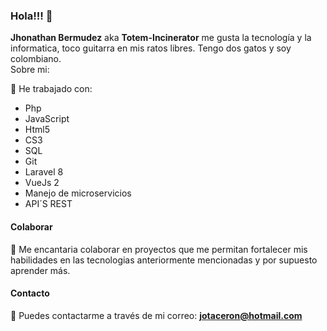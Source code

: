 ### Hola!!! 👋


**Jhonathan Bermudez** aka **Totem-Incinerator** me gusta la tecnología y la informatica, toco guitarra en mis ratos libres. Tengo dos gatos y soy colombiano.                                                                              
Sobre mi:

🔭 He trabajado con:
  * Php
  * JavaScript
  * Html5
  * CS3
  * SQL
  * Git
  * Laravel 8
  * VueJs 2
  * Manejo de microservicios
  * API´S REST

#### Colaborar
👯 Me encantaria colaborar en proyectos que me permitan fortalecer mis habilidades en las tecnologias anteriormente mencionadas y por supuesto aprender más.

#### Contacto
💬 Puedes contactarme a través de mi correo: **jotaceron@hotmail.com**

